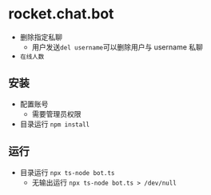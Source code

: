 # rocket.chat.bot

- 删除指定私聊
  - 用户发送`del username`可以删除用户与 username 私聊
- `在线人数`

## 安装

- 配置账号
  - 需要管理员权限
- 目录运行 `npm install`

## 运行

- 目录运行 `npx ts-node bot.ts`
  - 无输出运行 `npx ts-node bot.ts > /dev/null`
